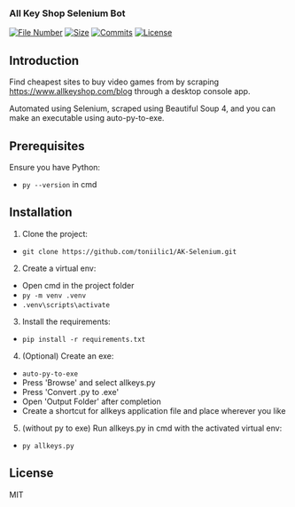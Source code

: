 ### All Key Shop Selenium Bot

[![File Number](https://img.shields.io/github/directory-file-count/toniilic1/AK-Selenium "File Number")](https://github.com/toniilic1/AK-Selenium)
[![Size](https://img.shields.io/github/repo-size/toniilic1/AK-Selenium)](https://github.com/toniilic1/AK-Selenium)
[![Commits](https://img.shields.io/github/commit-activity/m/toniilic1/AK-Selenium)](https://github.com/toniilic1/AK-Selenium/graphs/commit-activity)
[![License](https://img.shields.io/github/license/toniilic1/AK-Selenium "License")](https://github.com/toniilic1/AK-Selenium/blob/master/LICENSE.txt "License")

## Introduction
Find cheapest sites to buy video games from by scraping https://www.allkeyshop.com/blog through a desktop console app.

Automated using Selenium, scraped using Beautiful Soup 4, and you can make an executable using auto-py-to-exe.


## Prerequisites

Ensure you have Python:
- ```py --version``` in cmd

## Installation
1. Clone the project:
- ```git clone https://github.com/toniilic1/AK-Selenium.git```

2. Create a virtual env:
- Open cmd in the project folder
- ```py -m venv .venv```
- ```.venv\scripts\activate```

3. Install the requirements:
- ```pip install -r requirements.txt```

4. (Optional) Create an exe:
- ```auto-py-to-exe```
- Press 'Browse' and select allkeys.py
- Press 'Convert .py to .exe'
- Open 'Output Folder' after completion 
- Create a shortcut for allkeys application file and place wherever you like

5. (without py to exe) Run allkeys.py in cmd with the activated virtual env:
- ```py allkeys.py```

## License

MIT
